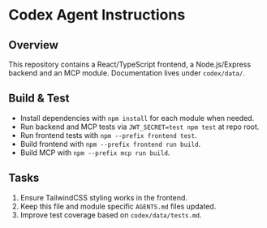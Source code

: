 # Codex Agent Instructions

## Overview
This repository contains a React/TypeScript frontend, a Node.js/Express backend and an MCP module. Documentation lives under `codex/data/`.

## Build & Test
- Install dependencies with `npm install` for each module when needed.
- Run backend and MCP tests via `JWT_SECRET=test npm test` at repo root.
- Run frontend tests with `npm --prefix frontend test`.
- Build frontend with `npm --prefix frontend run build`.
- Build MCP with `npm --prefix mcp run build`.

## Tasks
1. Ensure TailwindCSS styling works in the frontend.
2. Keep this file and module specific `AGENTS.md` files updated.
3. Improve test coverage based on `codex/data/tests.md`.
